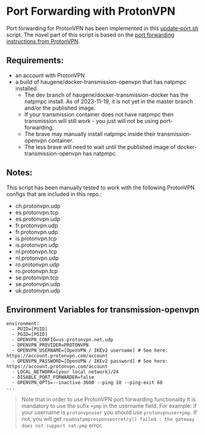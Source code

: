# Port Forwarding with ProtonVPN

Port forwarding for ProtonVPN has been implemented in this [update-port.sh](/openvpn/protonvpn/update-port.sh) script. The novel part of this script is based on the [port forwarding instructions from ProtonVPN](https://protonvpn.com/support/port-forwarding-manual-setup/#linux). 

## Requirements:
- an account with ProtonVPN
- a build of haugene/docker-transmission-openvpn that has natpmpc installed.
  - The dev branch of haugene/docker-transmission-docker has the natpmpc install. As of 2023-11-19, it is not yet in the master branch and/or the published image.
  - If your transmission container does not have natpmpc then transmission will still work - you just will not be using port-forwarding.
  - The brave may manually install natpmpc inside their transmission-openvpn container.
  - The less brave will need to wait until the published image of docker-transmission-openvpn has natpmpc.


## Notes:
This script has been manually tested to work with the following ProtonVPN configs that are included in this repo.:
- ch.protonvpn.udp
- es.protonvpn.tcp
- es.protonvpn.udp
- fr.protonvpn.udp
- fr.protonvpn.udp
- is.protonvpn.tcp
- is.protonvpn.udp
- nl.protonvpn.tcp
- nl.protonvpn.udp
- ro.protonvpn.udp
- ro.protonvpn.tcp
- se.protonvpn.tcp
- se.protonvpn.udp
- uk.protonvpn.udp

## Environment Variables for transmission-openvpn
```
environment:
  - PUID=[PUID]
  - PGID=[PGID]
  - OPENVPN_CONFIG=us.protonvpn.net.udp
  - OPENVPN_PROVIDER=PROTONVPN
  - OPENVPN_USERNAME=[OpenVPN / IKEv2 username] # See here: https://account.protonvpn.com/account
  - OPENVPN_PASSWORD=[OpenVPN / IKEv2 password] # See here: https://account.protonvpn.com/account
  - LOCAL_NETWORK=[your local network]/24 
  - DISABLE_PORT_FORWARDER=false
  - OPENVPN_OPTS=--inactive 3600 --ping 10 --ping-exit 60
...   
```

> Note that in order to use ProtonVPN port forwarding functionality it is mandatory to use the sufix `+pmp` in the username field. For example: if your username is `protonvpnuser` you should use `protonvpnuser+pmp`. If not, you will get `readnatpmpresponseorretry() failed : the gateway does not support nat-pmp` error.
